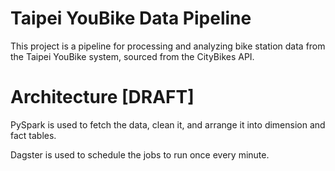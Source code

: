 # Taipei YouBike Data Pipeline

This project is a pipeline for processing and analyzing bike station data from the Taipei YouBike system, sourced from the CityBikes API.

# Architecture [DRAFT]
PySpark is used to fetch the data, clean it, and arrange it into dimension and fact tables.

Dagster is used to schedule the jobs to run once every minute.

